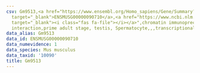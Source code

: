 ```yaml
---
csv: Gm9513,<a href="https://www.ensembl.org/Homo_sapiens/Gene/Summary?db=core;g=ENSMUSG00000090710"
  target="_blank">ENSMUSG00000090710</a>,<a href="https://www.ncbi.nlm.nih.gov/pubmed/25450459"
  target="_blank"><i class="fas fa-file"></i></a>",chromatin immunoprecipitation assay,direct
  interaction,prime adult stage, testis, Spermatocyte,,,transcriptional regulation,
data_alias: Gm9513
data_id: ENSMUSG00000090710
data_numevidence: 1
data_species: Mus musculus
data_taxid: '10090'
title: Gm9513
---
```

